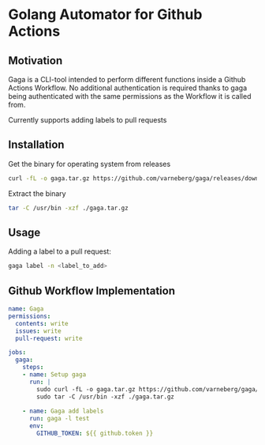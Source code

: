 # Golang Automator for Github Actions
## Motivation
Gaga is a CLI-tool intended to perform different functions inside a Github Actions Workflow. No additional authentication is required thanks to gaga being authenticated with the same permissions as the Workflow it is called from.

Currently supports adding labels to pull requests

## Installation

Get the binary for operating system from releases

```bash
curl -fL -o gaga.tar.gz https://github.com/varneberg/gaga/releases/download/{gaga_version}/gaga_{os}_{architecture}.tar.gz
```

Extract the binary

```bash
tar -C /usr/bin -xzf ./gaga.tar.gz 
```

## Usage

Adding a label to a pull request:

```bash
gaga label -n <label_to_add>
```

## Github Workflow Implementation

```yaml
name: Gaga
permissions:
  contents: write
  issues: write
  pull-request: write

jobs:
  gaga:
    steps:
    - name: Setup gaga
      run: |
        sudo curl -fL -o gaga.tar.gz https://github.com/varneberg/gaga/releases/download/v0.0.1/gaga_linux_amd64.tar.gz
        sudo tar -C /usr/bin -xzf ./gaga.tar.gz
      
    - name: Gaga add labels
      run: gaga -l test
      env:
        GITHUB_TOKEN: ${{ github.token }}
```
